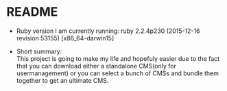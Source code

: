 # README

* Ruby version
I am currently running: ruby 2.2.4p230 (2015-12-16 revision 53155) [x86_64-darwin15]

* Short summary: <br> 
This project is going to make my life and hopefuly easier due to the fact that you can download either a standalone CMS(only for usermanagement) or you can select a bunch of CMSs and bundle them together to get an ultimate CMS.